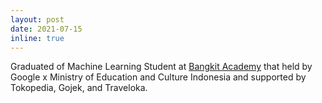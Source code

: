 ```yaml
---
layout: post
date: 2021-07-15 
inline: true
---
```


Graduated of Machine Learning Student at [Bangkit Academy](https://grow.google/intl/id_id/bangkit/?tab=machine-learning) that held by Google x Ministry of Education and Culture Indonesia and supported by Tokopedia, Gojek, and Traveloka.
